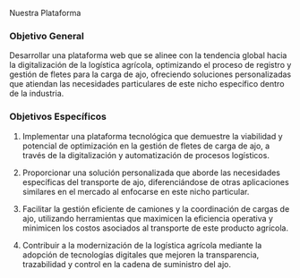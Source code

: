 Nuestra Plataforma

### Objetivo General
Desarrollar una plataforma web que se alinee con la tendencia global hacia la digitalización de la logística agrícola, optimizando el proceso de registro y gestión de fletes para la carga de ajo, ofreciendo soluciones personalizadas que atiendan las necesidades particulares de este nicho específico dentro de la industria.

### Objetivos Específicos
1. Implementar una plataforma tecnológica que demuestre la viabilidad y potencial de optimización en la gestión de fletes de carga de ajo, a través de la digitalización y automatización de procesos logísticos.

2. Proporcionar una solución personalizada que aborde las necesidades específicas del transporte de ajo, diferenciándose de otras aplicaciones similares en el mercado al enfocarse en este nicho particular.

3. Facilitar la gestión eficiente de camiones y la coordinación de cargas de ajo, utilizando herramientas que maximicen la eficiencia operativa y minimicen los costos asociados al transporte de este producto agrícola.

4. Contribuir a la modernización de la logística agrícola mediante la adopción de tecnologías digitales que mejoren la transparencia, trazabilidad y control en la cadena de suministro del ajo.